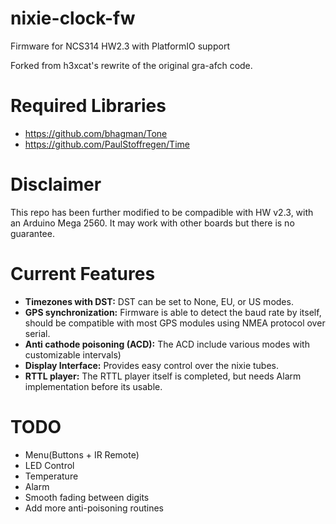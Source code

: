 # nixie-clock-fw
Firmware for NCS314 HW2.3 with PlatformIO support

Forked from h3xcat's rewrite of the original gra-afch code. 

# Required Libraries

* https://github.com/bhagman/Tone
* https://github.com/PaulStoffregen/Time


# Disclaimer

This repo has been further modified to be compadible with HW v2.3, with an Arduino Mega 2560. It may work with other boards but there is no guarantee.

# Current Features

* **Timezones with DST:** DST can be set to None, EU, or US modes.
* **GPS synchronization:** Firmware is able to detect the baud rate by itself, should be compatible with most GPS modules using NMEA protocol over serial.
* **Anti cathode poisoning (ACD):** The ACD include various modes with customizable intervals)
* **Display Interface:** Provides easy control over the nixie tubes.
* **RTTL player:** The RTTL player itself is completed, but needs Alarm implementation before its usable.

# TODO

* Menu(Buttons + IR Remote)
* LED Control
* Temperature
* Alarm
* Smooth fading between digits
* Add more anti-poisoning routines